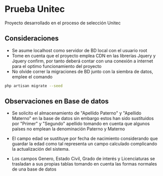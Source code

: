 # Prueba Unitec

Proyecto desarrollado en el proceso de selección Unitec

## Consideraciones

* Se asume localhost como servidor de BD local con el usuario root
* Tome en cuenta que el proyecto emplea CDN en las librerías Jquery y Jquery confirm, por tanto deberá contar con una conexión a internet para el optimo funcionamiento del proyecto
* No olvide correr la migraciones de BD junto con la siembra de datos, emplee el comando

```bash
php artisan migrate --seed 
```

## Observaciones en Base de datos 

* Se solicito el almacenamiento de "Apellido Paterno" y "Apellido Materno" en la base de datos sin embargo estos han sido sustituidos por "Primer" y "Segundo" apellido tomando en cuenta que algunos países no emplean la denominación Paterno y Materno 

* El campo edad se sustituye por fecha de nacimiento considerando que guardar la edad como tal representa un campo calculado complicando la actualización del sistema.

* Los campos Genero, Estado Civil, Grado de interés y Licenciaturas se trasladan a sus propias tablas tomando en cuenta las formas normales de una base de datos 
